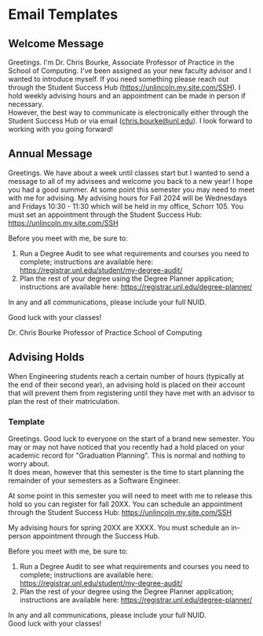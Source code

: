 # Email Templates

## Welcome Message

Greetings.  I'm Dr. Chris Bourke, Associate Professor of Practice in the
School of Computing.  I've been assigned as your new faculty advisor and I
wanted to introduce myself.  If you need something please reach out through
the Student Success Hub (https://unlincoln.my.site.com/SSH).  I hold weekly
advising hours and an appointment can be made in person if necessary.  
However, the best way to communicate is electronically either through the
Student Success Hub or via email (chris.bourke@unl.edu).  I look forward
to working with you going forward!

## Annual Message

Greetings.  We have about a week until classes start but I wanted to send a message to all of my advisees and welcome you back to a new year!  I hope you had a good summer.  At some point this semester you may need to meet with me for advising.  My advising hours for Fall 2024 will be Wednesdays and Fridays 10:30 - 11:30 which will be held in my office, Schorr 105.  You must set an appointment through the Student Success Hub: https://unlincoln.my.site.com/SSH

Before you meet with me, be sure to:
1. Run a Degree Audit to see what requirements and courses you need to
   complete; instructions are available here:
   https://registrar.unl.edu/student/my-degree-audit/
2. Plan the rest of your degree using the Degree Planner application;
   instructions are available here: https://registrar.unl.edu/degree-planner/

In any and all communications, please include your full NUID.  

Good luck with your classes!

Dr. Chris Bourke
Professor of Practice
School of Computing

## Advising Holds

When Engineering students reach a certain number of hours (typically at the end
of their second year), an advising hold is placed on their account that will
prevent them from registering until they have met with an advisor to plan the
rest of their matriculation.

### Template

Greetings.  Good luck to everyone on the start of a brand new semester.  You
may or may not have noticed that you recently had a hold placed on your academic
record for "Graduation Planning".  This is normal and nothing to worry about.  
It does mean, however that this semester is the time to start planning the
remainder of your semesters as a Software Engineer.

At some point in this semester you will need to meet with me to release this
hold so you can register for fall 20XX.  You can schedule an appointment
through the Student Success Hub: https://unlincoln.my.site.com/SSH

My advising hours for spring 20XX are XXXX.  You must schedule an in-person
appointment through the Success Hub.

Before you meet with me, be sure to:
1. Run a Degree Audit to see what requirements and courses you need to
   complete; instructions are available here:
   https://registrar.unl.edu/student/my-degree-audit/
2. Plan the rest of your degree using the Degree Planner application;
   instructions are available here: https://registrar.unl.edu/degree-planner/

In any and all communications, please include your full NUID.  
Good luck with your classes!
